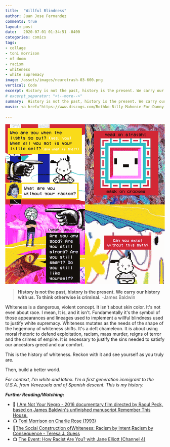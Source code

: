 ```yaml
---
title:  "Willful Blindness"
author: Juan Jose Fernandez
comments: true
layout: post
date:   2020-07-01 01:34:51 -0400
categories: comics
tags:
- collage
- toni morrison
- mf doom
- racism
- whiteness
- white supremacy
image: /assets/images/neurotrash-03-600.png
vertical: Code
excerpt: History is not the past, history is the present. We carry our history with us. To think otherwise is criminal. -James Baldwin
# excerpt_separator: "<!--more-->"
summary:  History is not the past, history is the present. We carry our history with us. To think otherwise is criminal. -James Baldwin
music: <a href="https://www.discogs.com/Rothko-Billy-Mahonie-For-Danny-Hoon/release/1181039">Rothko - For Danny</a>

---
```

<style>
.bar{
    height: 10px;
    background: #bc4e9c;  /* fallback for old browsers */
    background: -webkit-linear-gradient(to top, #f80759, #bc4e9c);  /* Chrome 10-25, Safari 5.1-6 */
    background: linear-gradient(to top, #f80759, #bc4e9c); /* W3C, IE 10+/ Edge, Firefox 16+, Chrome 26+, Opera 12+, Safari 7+ */
    }
</style>

![4 panel comic that references Toni Morrison's 1993 conversation with Charlie Rose urging people to think of anti-racist work as the responsibility not of Black Americans but that of White Americans.](/assets/images/neurotrash-03-600.png)

>**History is not the past, history is the present. We carry our history with us. To think otherwise is criminal.**
>\-James Baldwin

Whiteness is a dangerous, violent concept. It isn't about skin color. It's not even about race. I mean, It is, and it isn't. Fundamentally it's the symbol of those appearances and lineages used to implement a willful blindness used to justify white supremacy. Whiteness mutates as the needs of the shape of the hegemony of whiteness shifts. It's a deft chameleon. It is about using moral rhetoric to defend exploitation, racism, mass murder, reigns of terror and the crimes of empire. It is necessary to justify the sins needed to satisfy our ancestors greed and our comfort. 

This is the history of whiteness. Reckon with it and see yourself as you truly are. 

Then, build a better world. 

*For context, I'm white and latinx. I'm a first generation immigrant to the U.S.A. from Venezuela and of Spanish descent. This is my history.* 

***Further Reading/Watching:***
- 🎥 [I Am Not Your Negro - 2016 documentary film directed by Raoul Peck, based on James Baldwin's unfinished manuscript Remember This House.](http://www.iamnotyournegrofilm.com/)
- 📺 [Toni Morrison on Charlie Rose (1993)](https://www.esquire.com/entertainment/books/a28621535/toni-morrison-white-supremacy-charlie-rose-interview-racism/)
- 📑[The Social Construction ofWhiteness: Racism by Intent,Racism by Consequence - Teresa J. Guess](https://www.cwu.edu/diversity/sites/cts.cwu.edu.diversity/files/documents/constructingwhiteness.pdf)
- 📺 [The Event: How Racist Are You? with Jane Elliott (Channel 4)](https://www.youtube.com/watch?v=6MYHBrJIIFU)

